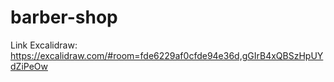 # barber-shop

Link Excalidraw: https://excalidraw.com/#room=fde6229af0cfde94e36d,gGIrB4xQBSzHpUYdZiPeOw
